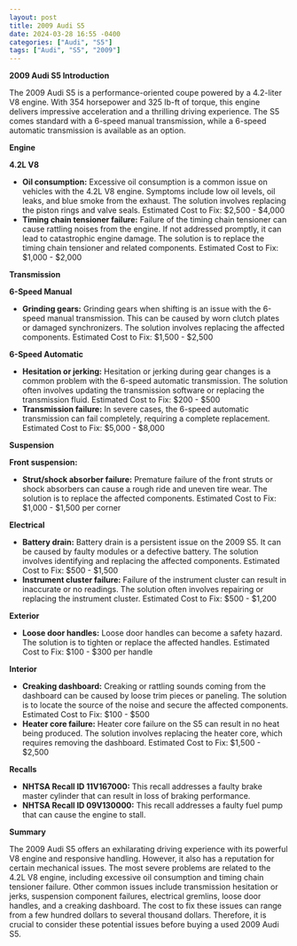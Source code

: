 ```yaml
---
layout: post
title: 2009 Audi S5
date: 2024-03-28 16:55 -0400
categories: ["Audi", "S5"]
tags: ["Audi", "S5", "2009"]
---
```

**2009 Audi S5 Introduction**

The 2009 Audi S5 is a performance-oriented coupe powered by a 4.2-liter V8 engine. With 354 horsepower and 325 lb-ft of torque, this engine delivers impressive acceleration and a thrilling driving experience. The S5 comes standard with a 6-speed manual transmission, while a 6-speed automatic transmission is available as an option.

**Engine**

**4.2L V8**
- **Oil consumption:** Excessive oil consumption is a common issue on vehicles with the 4.2L V8 engine. Symptoms include low oil levels, oil leaks, and blue smoke from the exhaust. The solution involves replacing the piston rings and valve seals. Estimated Cost to Fix: $2,500 - $4,000
- **Timing chain tensioner failure:** Failure of the timing chain tensioner can cause rattling noises from the engine. If not addressed promptly, it can lead to catastrophic engine damage. The solution is to replace the timing chain tensioner and related components. Estimated Cost to Fix: $1,000 - $2,000

**Transmission**

**6-Speed Manual**
- **Grinding gears:** Grinding gears when shifting is an issue with the 6-speed manual transmission. This can be caused by worn clutch plates or damaged synchronizers. The solution involves replacing the affected components. Estimated Cost to Fix: $1,500 - $2,500

**6-Speed Automatic**
- **Hesitation or jerking:** Hesitation or jerking during gear changes is a common problem with the 6-speed automatic transmission. The solution often involves updating the transmission software or replacing the transmission fluid. Estimated Cost to Fix: $200 - $500
- **Transmission failure:** In severe cases, the 6-speed automatic transmission can fail completely, requiring a complete replacement. Estimated Cost to Fix: $5,000 - $8,000

**Suspension**

**Front suspension:**
- **Strut/shock absorber failure:** Premature failure of the front struts or shock absorbers can cause a rough ride and uneven tire wear. The solution is to replace the affected components. Estimated Cost to Fix: $1,000 - $1,500 per corner

**Electrical**

- **Battery drain:** Battery drain is a persistent issue on the 2009 S5. It can be caused by faulty modules or a defective battery. The solution involves identifying and replacing the affected components. Estimated Cost to Fix: $500 - $1,500
- **Instrument cluster failure:** Failure of the instrument cluster can result in inaccurate or no readings. The solution often involves repairing or replacing the instrument cluster. Estimated Cost to Fix: $500 - $1,200

**Exterior**

- **Loose door handles:** Loose door handles can become a safety hazard. The solution is to tighten or replace the affected handles. Estimated Cost to Fix: $100 - $300 per handle

**Interior**

- **Creaking dashboard:** Creaking or rattling sounds coming from the dashboard can be caused by loose trim pieces or paneling. The solution is to locate the source of the noise and secure the affected components. Estimated Cost to Fix: $100 - $500
- **Heater core failure:** Heater core failure on the S5 can result in no heat being produced. The solution involves replacing the heater core, which requires removing the dashboard. Estimated Cost to Fix: $1,500 - $2,500

**Recalls**

- **NHTSA Recall ID 11V167000:** This recall addresses a faulty brake master cylinder that can result in loss of braking performance.
- **NHTSA Recall ID 09V130000:** This recall addresses a faulty fuel pump that can cause the engine to stall.

**Summary**

The 2009 Audi S5 offers an exhilarating driving experience with its powerful V8 engine and responsive handling. However, it also has a reputation for certain mechanical issues. The most severe problems are related to the 4.2L V8 engine, including excessive oil consumption and timing chain tensioner failure. Other common issues include transmission hesitation or jerks, suspension component failures, electrical gremlins, loose door handles, and a creaking dashboard. The cost to fix these issues can range from a few hundred dollars to several thousand dollars. Therefore, it is crucial to consider these potential issues before buying a used 2009 Audi S5.
